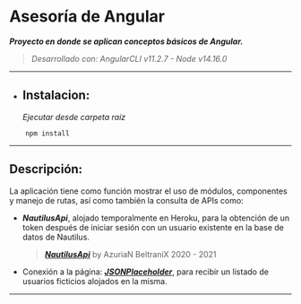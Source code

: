 # **Asesoría de Angular**
**_Proyecto en donde se aplican conceptos básicos de Angular._**
> _Desarrollado con: AngularCLI v11.2.7 - Node v14.16.0_

----

* ## Instalacion:
    _Ejecutar desde carpeta raiz_
```
    npm install
```

---

## Descripción:
La aplicación tiene como función mostrar el uso de módulos, componentes y manejo de rutas, así como también la consulta de APIs como:
+ **_NautilusApi_**, alojado temporalmente en Heroku, para la obtención de un token después de iniciar sesión con un usuario existente en la base de datos de Nautilus.
    > [**_NautilusApi_**](https://nautilus-azbel.herokuapp.com/api) by AzuriaN BeltraniX 2020 - 2021

+ Conexión a la página: [**_JSONPlaceholder_**](https://jsonplaceholder.typicode.com/), para recibir un listado de usuarios ficticios alojados en la misma.

---